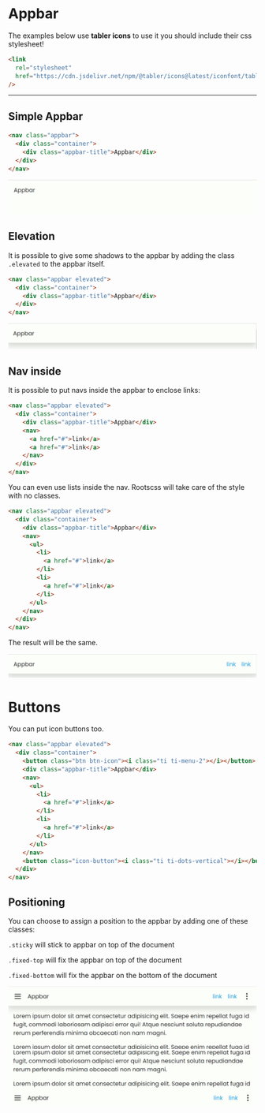 # Appbar

The examples below use **tabler icons** to use it you should include their css stylesheet!

```html
<link
  rel="stylesheet"
  href="https://cdn.jsdelivr.net/npm/@tabler/icons@latest/iconfont/tabler-icons.min.css"
/>
```

---

## Simple Appbar

```html
<nav class="appbar">
  <div class="container">
    <div class="appbar-title">Appbar</div>
  </div>
</nav>
```

![Simple Appbar](../assets/components/appbar/simple.png)

## Elevation

It is possible to give some shadows to the appbar by adding the class `.elevated` to the appbar itself.

```html
<nav class="appbar elevated">
  <div class="container">
    <div class="appbar-title">Appbar</div>
  </div>
</nav>
```

![Elevated](../assets/components/appbar/elevated.png)

## Nav inside

It is possible to put navs inside the appbar to enclose links:

```html
<nav class="appbar elevated">
  <div class="container">
    <div class="appbar-title">Appbar</div>
    <nav>
      <a href="#">link</a>
      <a href="#">link</a>
    </nav>
  </div>
</nav>
```

You can even use lists inside the nav. Rootscss will take care of the style with no classes.

```html
<nav class="appbar elevated">
  <div class="container">
    <div class="appbar-title">Appbar</div>
    <nav>
      <ul>
        <li>
          <a href="#">link</a>
        </li>
        <li>
          <a href="#">link</a>
        </li>
      </ul>
    </nav>
  </div>
</nav>
```

The result will be the same.

![Navs](../assets/components/appbar/navs.png)

# Buttons

You can put icon buttons too.

```html
<nav class="appbar elevated">
  <div class="container">
    <button class="btn btn-icon"><i class="ti ti-menu-2"></i></button>
    <div class="appbar-title">Appbar</div>
    <nav>
      <ul>
        <li>
          <a href="#">link</a>
        </li>
        <li>
          <a href="#">link</a>
        </li>
      </ul>
    </nav>
    <button class="icon-button"><i class="ti ti-dots-vertical"></i></button>
  </div>
</nav>
```

## Positioning

You can choose to assign a position to the appbar by adding one of these classes:

`.sticky` will stick to appbar on top of the document

`.fixed-top` will fix the appbar on top of the document

`.fixed-bottom` will fix the appbar on the bottom of the document

![top](../assets/components/appbar/top.png)
![top](../assets/components/appbar/bottom.png)
